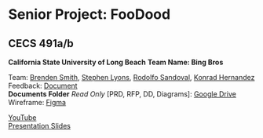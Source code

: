 # **Senior Project: FooDood**

## **CECS 491a/b**
**California State University of Long Beach**
**Team Name: Bing Bros**

Team: [Brenden Smith](https://www.linkedin.com/in/brenden-s-smith/), [Stephen Lyons](https://www.linkedin.com/in/stephen-lyons/), [Rodolfo Sandoval](https://www.linkedin.com/in/rudyspg), [Konrad Hernandez](https://www.linkedin.com/in/konrad-hernandez)\
Feedback: [Document](https://csulb-my.sharepoint.com/:w:/g/personal/arash_saifhashemi_csulb_edu/EU4I-9eU7MZHhPnAUPE2YQcBg1i3EsgpOkb1e9u9mhb3zA?e=4%3Alryq14&at=9)\
**Documents Folder** *Read Only* [PRD, RFP, DD, Diagrams]: [Google Drive](https://drive.google.com/drive/folders/1NEC1xXpPWTRdaVzdG8yndHLy1BprPkUT?usp=sharing)\
Wireframe: [Figma](https://www.figma.com/file/riGS3WArD8vaWNttwlXUls/Wireframe)

[YouTube](https://www.youtube.com/c/BingBros)\
[Presentation Slides](https://docs.google.com/presentation/d/1oQiz8q5eKTryzq4bqgrvuvIC2BK1OMsx7xgBAQfn1UQ/edit?usp=sharing)